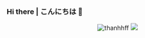 ### Hi there | こんにちは 👋

<p align="center">
  <img src ="https://github-readme-stats.vercel.app/api?username=thanhhff&show_icons=true&locale=en" alt="thanhhff">
  <img src ="https://github-readme-stats.vercel.app/api/top-langs/?username=thanhhff&layout=compact&hide_border=true&langs_count=10&hide=jupyter%20notebook,html,css,java,c,matlab,scss,less">
</p>

<!--
**thanhhff/thanhhff** is a ✨ _special_ ✨ repository because its `README.md` (this file) appears on your GitHub profile.

Here are some ideas to get you started:

- 🔭 I’m currently working on ...
- 🌱 I’m currently learning ...
- 👯 I’m looking to collaborate on ...
- 🤔 I’m looking for help with ...
- 💬 Ask me about ...
- 📫 How to reach me: ...
- 😄 Pronouns: ...
- ⚡ Fun fact: ...
-->
